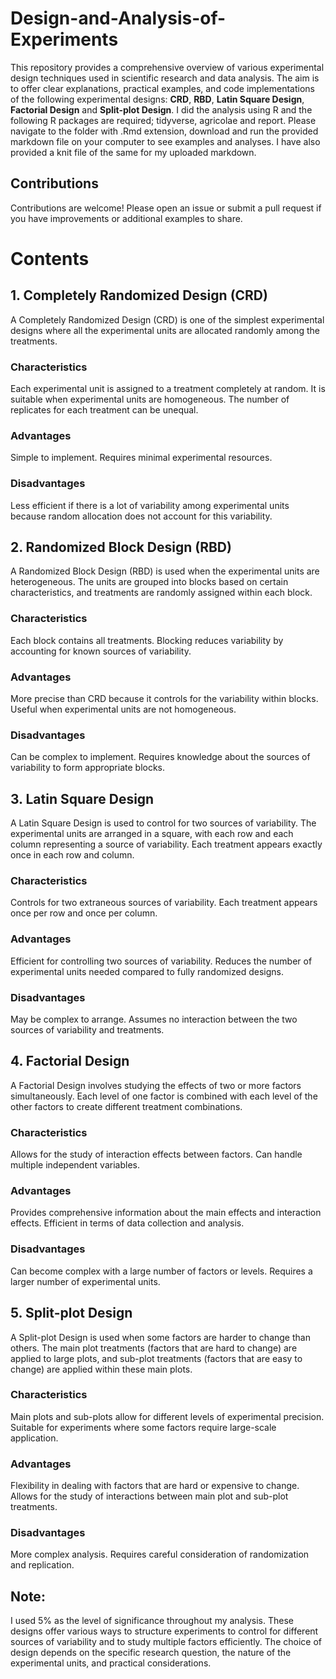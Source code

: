 # Design-and-Analysis-of-Experiments
This repository provides a comprehensive overview of various experimental design techniques used in scientific research and data analysis. The aim is to offer clear explanations, practical examples, and code implementations of the following experimental designs:  **CRD**, **RBD**, **Latin Square Design**, **Factorial Design** and **Split-plot Design**. I did the analysis using R and the following R packages are required; tidyverse, agricolae and report. Please navigate to the folder with .Rmd extension, download and run the provided markdown file on your computer to see examples and analyses. I have also provided a knit file of the same for my uploaded markdown.

## Contributions
Contributions are welcome! Please open an issue or submit a pull request if you have improvements or additional examples to share.

# Contents

## 1. Completely Randomized Design (CRD)
A Completely Randomized Design (CRD) is one of the simplest experimental designs where all the experimental units are allocated randomly among the treatments.
### Characteristics
Each experimental unit is assigned to a treatment completely at random.
It is suitable when experimental units are homogeneous.
The number of replicates for each treatment can be unequal.
### Advantages
Simple to implement.
Requires minimal experimental resources.
### Disadvantages
Less efficient if there is a lot of variability among experimental units because random allocation does not account for this variability.

## 2. Randomized Block Design (RBD)
A Randomized Block Design (RBD) is used when the experimental units are heterogeneous. The units are grouped into blocks based on certain characteristics, and treatments are randomly assigned within each block.
### Characteristics
Each block contains all treatments.
Blocking reduces variability by accounting for known sources of variability.
### Advantages
More precise than CRD because it controls for the variability within blocks.
Useful when experimental units are not homogeneous.
### Disadvantages
Can be complex to implement.
Requires knowledge about the sources of variability to form appropriate blocks.

## 3. Latin Square Design
A Latin Square Design is used to control for two sources of variability. The experimental units are arranged in a square, with each row and each column representing a source of variability. Each treatment appears exactly once in each row and column.
### Characteristics
Controls for two extraneous sources of variability.
Each treatment appears once per row and once per column.
### Advantages
Efficient for controlling two sources of variability.
Reduces the number of experimental units needed compared to fully randomized designs.
### Disadvantages
May be complex to arrange.
Assumes no interaction between the two sources of variability and treatments.

## 4. Factorial Design
A Factorial Design involves studying the effects of two or more factors simultaneously. Each level of one factor is combined with each level of the other factors to create different treatment combinations.
### Characteristics
Allows for the study of interaction effects between factors.
Can handle multiple independent variables.
### Advantages
Provides comprehensive information about the main effects and interaction effects.
Efficient in terms of data collection and analysis.
### Disadvantages
Can become complex with a large number of factors or levels.
Requires a larger number of experimental units.

## 5. Split-plot Design
A Split-plot Design is used when some factors are harder to change than others. The main plot treatments (factors that are hard to change) are applied to large plots, and sub-plot treatments (factors that are easy to change) are applied within these main plots.
### Characteristics
Main plots and sub-plots allow for different levels of experimental precision.
Suitable for experiments where some factors require large-scale application.
### Advantages
Flexibility in dealing with factors that are hard or expensive to change.
Allows for the study of interactions between main plot and sub-plot treatments.
### Disadvantages
More complex analysis.
Requires careful consideration of randomization and replication.

## Note:
I used 5% as the level of significance throughout my analysis.
These designs offer various ways to structure experiments to control for different sources of variability and to study multiple factors efficiently. The choice of design depends on the specific research question, the nature of the experimental units, and practical considerations.

